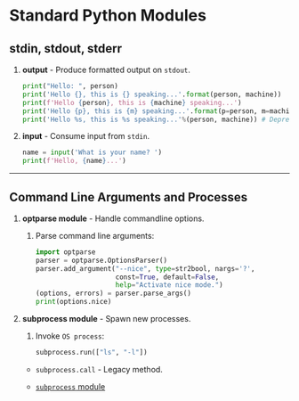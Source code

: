 # Standard Python Modules

## stdin, stdout, stderr

1. __output__ - Produce formatted output on `stdout`.

    ```python
    print("Hello: ", person)
    print('Hello {}, this is {} speaking...'.format(person, machine))
    print(f'Hello {person}, this is {machine} speaking...')
    print('Hello {p}, this is {m} speaking...'.format(p=person, m=machine))
    print('Hello %s, this is %s speaking...'%(person, machine)) # Deprecated
    ```

2. __input__ - Consume input from `stdin`.

    ```python
    name = input('What is your name? ')
    print(f'Hello, {name}...')
    ```

---

## Command Line Arguments and Processes

1. __optparse module__ - Handle commandline options.

    1. Parse command line arguments:

        ```python
        import optparse
        parser = optparse.OptionsParser()
        parser.add_argument("--nice", type=str2bool, nargs='?',
                            const=True, default=False,
                            help="Activate nice mode.")
        (options, errors) = parser.parse_args()
        print(options.nice)

        ```

2. __subprocess module__ - Spawn new processes.

    1. Invoke `OS process`:

        ```python
        subprocess.run(["ls", "-l"])
        ```

    * `subprocess.call` - Legacy method.

    * [`subprocess` module](https://docs.python.org/3/library/subprocess.html)

